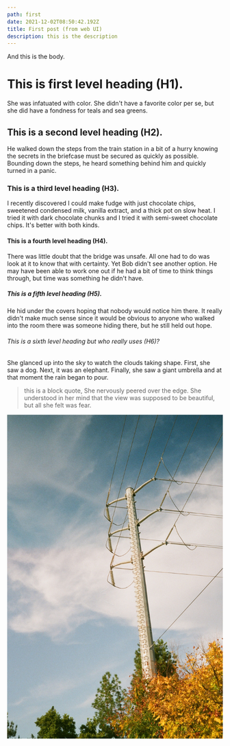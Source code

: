 ```yaml
---
path: first
date: 2021-12-02T08:50:42.192Z
title: First post (from web UI)
description: this is the description
---
```

And this is the body.

# This is first level heading (H1).

She was infatuated with color. She didn't have a favorite color per se, but she did have a fondness for teals and sea greens.

## This is a second level heading (H2).

He walked down the steps from the train station in a bit of a hurry knowing the secrets in the briefcase must be secured as quickly as possible. Bounding down the steps, he heard something behind him and quickly turned in a panic.

### This is a third level heading (H3).

I recently discovered I could make fudge with just chocolate chips, sweetened condensed milk, vanilla extract, and a thick pot on slow heat. I tried it with dark chocolate chunks and I tried it with semi-sweet chocolate chips. It's better with both kinds.

#### This is a fourth level heading (H4).

There was little doubt that the bridge was unsafe. All one had to do was look at it to know that with certainty. Yet Bob didn't see another option. He may have been able to work one out if he had a bit of time to think things through, but time was something he didn't have.

##### This is a fifth level heading (H5).

He hid under the covers hoping that nobody would notice him there. It really didn't make much sense since it would be obvious to anyone who walked into the room there was someone hiding there, but he still held out hope.

###### This is a sixth level heading but who really uses (H6)?

She glanced up into the sky to watch the clouds taking shape. First, she saw a dog. Next, it was an elephant. Finally, she saw a giant umbrella and at that moment the rain began to pour.

> this is a block quote, She nervously peered over the edge. She understood in her mind that the view was supposed to be beautiful, but all she felt was fear.



![image uploaded while making post](../assets/f971ec5bb8afb6d91803de0a5162bf8e698b32e8-000071710005.jpg "image uploaded while making post")